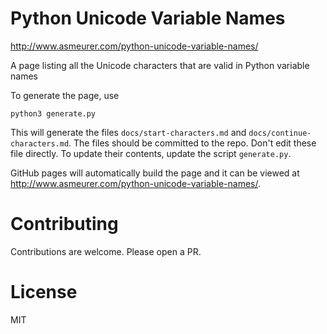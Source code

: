 # Python Unicode Variable Names

http://www.asmeurer.com/python-unicode-variable-names/

A page listing all the Unicode characters that are valid in Python variable names

To generate the page, use

    python3 generate.py

This will generate the files `docs/start-characters.md` and
`docs/continue-characters.md`. The files should be committed to the repo.
Don't edit these file directly. To update their contents, update the script
`generate.py`.

GitHub pages will automatically build the page and it can be viewed at
http://www.asmeurer.com/python-unicode-variable-names/.

# Contributing

Contributions are welcome. Please open a PR.

# License

MIT

